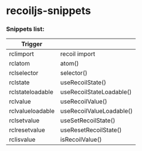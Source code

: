 # recoiljs-snippets

### Snippets list:

|Trigger||
|-|-|
|rclimport|recoil import|
|rclatom|atom()|
|rclselector|selector()|
|rclstate|useRecoilState()|
|rclstateloadable|useRecoilStateLoadable()|
|rclvalue|useRecoilValue()|
|rclvalueloadable|useRecoilValueLoadable()|
|rclsetvalue|useSetRecoilState()|
|rclresetvalue|useResetRecoilState()|
|rclisvalue|isRecoilValue()|
